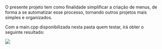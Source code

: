 O presente projeto tem como finalidade simplificar a criação de menus, de forma a se automatizar esse processo, tornando outros projetos mais simples e organizados.

Com a main.cpp disponibilizada nesta pasta quem testar, irá obter o seguinte resultado:

<img src="https://github.com/NicolasFCruvinel/Menu_cpp/edit/main/Captura de tela de 2022-11-17 19-45-20.png">
